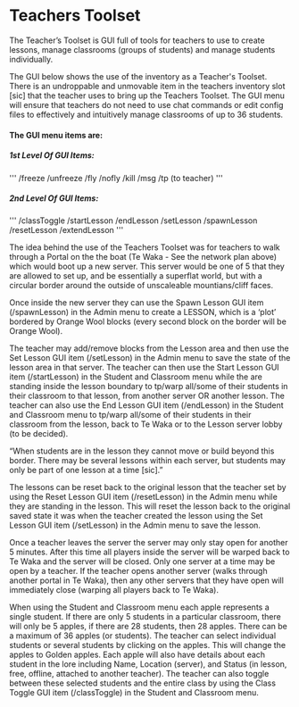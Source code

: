 # Teachers Toolset

The Teacher’s Toolset is GUI full of tools for teachers to use to create lessons, manage classrooms (groups of students) and manage students individually. 

The GUI below shows the use of the inventory as a Teacher's Toolset. There is an undroppable and unmovable item in the teachers inventory slot [sic] that the teacher uses to bring up the Teachers Toolset. The GUI menu will ensure that teachers do not need to use chat commands or edit config files to effectively and intuitively manage classrooms of up to 36 students. 

#### The GUI menu items are:

##### 1st Level Of GUI Items:
'''
/freeze
/unfreeze
/fly
/nofly
/kill
/msg
/tp (to teacher)
'''

##### 2nd Level Of GUI Items:
'''
/classToggle
/startLesson
/endLesson
/setLesson
/spawnLesson
/resetLesson
/extendLesson
'''

The idea behind the use of the Teachers Toolset was for teachers to walk through a Portal on the the boat (Te Waka - See the network plan above) which would boot up a new server. This server would be one of 5 that they are allowed to set up, and be essentially a superflat world, but with a circular border around the outside of unscaleable mountians/cliff faces. 

Once inside the new server they can use the Spawn Lesson GUI item (/spawnLesson) in the Admin menu to create a LESSON, which is a ‘plot’ bordered by Orange Wool blocks (every second block on the border will be Orange Wool). 

The teacher may add/remove blocks from the Lesson area and then use the Set Lesson GUI item (/setLesson) in the Admin menu to save the state of the lesson area in that server. The teacher can then use the Start Lesson GUI item (/startLesson) in the Student and Classroom menu while the are standing inside the lesson boundary to tp/warp all/some of their students in their classroom to that lesson, from another server OR another lesson. The teacher can also use the End Lesson GUI item (/endLesson) in the Student and Classroom menu to tp/warp all/some of their students in their classroom from the lesson, back to Te Waka or to the Lesson server lobby (to be decided).

“When students are in the lesson they cannot move or build beyond this border. There may be several lessons within each server, but students may only be part of one lesson at a time [sic].” 

The lessons can be reset back to the original lesson that the teacher set by using the Reset Lesson GUI item (/resetLesson) in the Admin menu while they are standing in the lesson. This will reset the lesson back to the original saved state it was when the teacher created the lesson using the Set Lesson GUI item (/setLesson) in the Admin menu to save the lesson.

Once a teacher leaves the server the server may only stay open for another 5 minutes. After this time all players inside the server will be warped back to Te Waka and the server will be closed. Only one server at a time may be open by a teacher. If the teacher opens another server (walks through another portal in Te Waka), then any other servers that they have open will immediately close (warping all players back to Te Waka).  

When using the Student and Classroom menu each apple represents a single student. If there are only 5 students in a particular classroom, there will only be 5 apples, if there are 28 students, then 28 apples. There can be a maximum of 36 apples (or students). The teacher can select individual students or several students by clicking on the apples. This will change the apples to Golden apples. Each apple will also have details about each student in the lore including Name, Location (server), and Status (in lesson, free, offline, attached to another teacher). The teacher can also toggle between these selected students and the entire class by using the Class Toggle GUI item (/classToggle) in the Student and Classroom menu. 	
